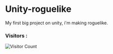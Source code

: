 # Unity-roguelike
My first big project on unity, i'm making roguelike.


### Visitors :
![Visitor Count](https://profile-counter.glitch.me/ToLIManl/count.svg)
##
